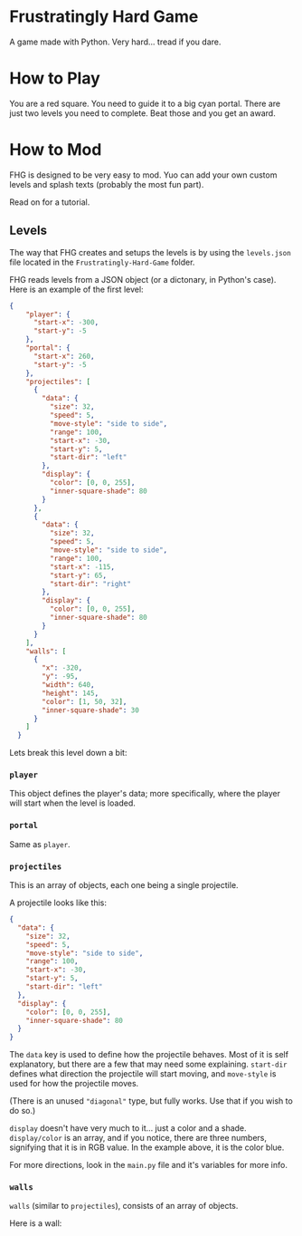# Frustratingly Hard Game
A game made with Python. Very hard... tread if you dare.

# How to Play
You are a red square. You need to guide it to a big cyan portal.
There are just two levels you need to complete. Beat those and
you get an award.

# How to Mod
FHG is designed to be very easy to mod. Yuo can add your own
custom levels and splash texts (probably the most fun part).

Read on for a tutorial.

## Levels
The way that FHG creates and setups the levels is by using the
`levels.json` file located in the `Frustratingly-Hard-Game`
folder.

FHG reads levels from a JSON object (or a dictonary, in Python's
case). Here is an example of the first level:

```json
{
    "player": {
      "start-x": -300,
      "start-y": -5
    },
    "portal": {
      "start-x": 260,
      "start-y": -5
    },
    "projectiles": [
      {
        "data": {
          "size": 32,
          "speed": 5,
          "move-style": "side to side",
          "range": 100,
          "start-x": -30,
          "start-y": 5,
          "start-dir": "left"
        },
        "display": {
          "color": [0, 0, 255],
          "inner-square-shade": 80
        }
      },
      {
        "data": {
          "size": 32,
          "speed": 5,
          "move-style": "side to side",
          "range": 100,
          "start-x": -115,
          "start-y": 65,
          "start-dir": "right"
        },
        "display": {
          "color": [0, 0, 255],
          "inner-square-shade": 80
        }
      }
    ],
    "walls": [
      {
        "x": -320,
        "y": -95,
        "width": 640,
        "height": 145,
        "color": [1, 50, 32],
        "inner-square-shade": 30
      }
    ]
  }
```

Lets break this level down a bit:

### `player`
This object defines the player's data; more specifically, where the
player will start when the level is loaded.

### `portal`
Same as `player`.

### `projectiles`
This is an array of objects, each one being a single projectile.

A projectile looks like this:

```json
{
  "data": {
    "size": 32,
    "speed": 5,
    "move-style": "side to side",
    "range": 100,
    "start-x": -30,
    "start-y": 5,
    "start-dir": "left"
  },
  "display": {
    "color": [0, 0, 255],
    "inner-square-shade": 80
  }
}
```

The `data` key is used to define how the projectile behaves. Most of it
is self explanatory, but there are a few that may need some explaining.
`start-dir` defines what direction the projectile will start moving, and
`move-style` is used for how the projectile moves.

(There is an unused `"diagonal"` type, but fully works. Use that if
you wish to do so.)

`display` doesn't have very much to it... just a color and a shade.
`display/color` is an array, and if you notice, there are three
numbers, signifying that it is in RGB value. In the example above,
it is the color blue.

For more directions, look in the `main.py` file and it's variables
for more info.

### `walls`
`walls` (similar to `projectiles`), consists of an array of objects.

Here is a wall:

```json

```
